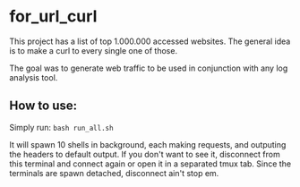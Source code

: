 # for_url_curl

This project has a list of top 1.000.000 accessed websites.
The general idea is to make a curl to every single one of those.

The goal was to generate web traffic to be used in conjunction with any log analysis tool.

## How to use:

Simply run:
`bash run_all.sh`

It will spawn 10 shells in background, each making requests, and outputing the headers to default output.
If you don't want to see it, disconnect from this terminal and connect again or open it in a separated tmux tab. Since the terminals are spawn detached, disconnect ain't stop em.